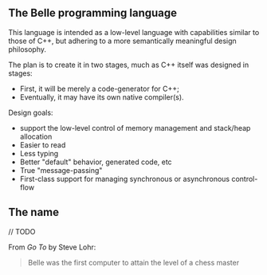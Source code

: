The Belle programming language
------------------------------

This language is intended as a low-level language with capabilities similar to
those of C++, but adhering to a more semantically meaningful design philosophy.

The plan is to create it in two stages, much as C++ itself was designed in
stages:

 * First, it will be merely a code-generator for C++;
 * Eventually, it may have its own native compiler(s).

Design goals:

 * support the low-level control of memory management and stack/heap allocation
 * Easier to read
 * Less typing
 * Better "default" behavior, generated code, etc
 * True "message-passing"
 * First-class support for managing synchronous or asynchronous control-flow

The name
--------

// TODO

From *Go To* by Steve Lohr:

> Belle was the first computer to attain the level of a chess master
